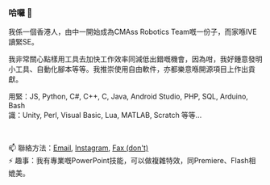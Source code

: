 ### 哈囉 👋

我係一個香港人，由中一開始成為CMAss Robotics Team嘅一份子，而家喺IVE讀緊SE。

我非常關心點樣用工具去加快工作效率同減低出錯嘅機會，因為咁，我好鍾意發明小工具、自動化腳本等等。我推崇使用自由軟件，亦都樂意喺開源項目上作出貢獻。

用緊：JS, Python, C#, C++, C, Java, Android Studio, PHP, SQL, Arduino, Bash<br/>
識：Unity, Perl, Visual Basic, Lua, MATLAB, Scratch 等等...

<br/>

📫 聯絡方法：[Email](mailto:me@jerryio.com), [Instagram](https://www.instagram.com/jerrylum.hk/), [Fax (don't)](https://github.com/404/)<br/>
⚡ 趣事：我有專業嘅PowerPoint技能，可以做複雜特效，同Premiere、Flash相媲美。


<!--
**Jerrylum/jerrylum** is a ✨ _special_ ✨ repository because its `README.md` (this file) appears on your GitHub profile.

Here are some ideas to get you started:

- 🔭 I’m currently working on ...
- 🌱 I’m currently learning ...
- 👯 I’m looking to collaborate on ...
- 🤔 I’m looking for help with ...
- 💬 Ask me about ...
- 📫 How to reach me: ...
- 😄 Pronouns: ...
- ⚡ Fun fact: ...
-->

